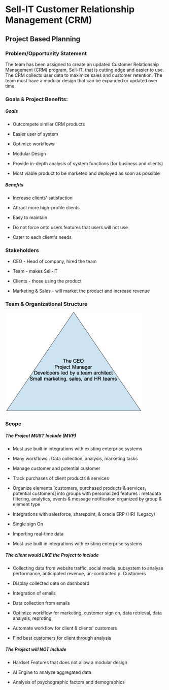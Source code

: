 # Sell-IT Customer Relationship Management (CRM)
## Project Based Planning

### **Problem/Opportunity Statement**

The team has been assigned to create an updated Customer Relationship Management (CRM) program, Sell-IT, that is cutting edge and easier to use. The CRM collects user data to maximize sales and customer retention. The team must have a modular design that can be expanded or updated over time.

### **Goals & Project Benefits:**

##### Goals

-   Outcompete similar CRM products

-   Easier user of system

-   Optimize workflows

-   Modular Design

-   Provide in-depth analysis of system functions (for business and clients)

-   Most viable product to be marketed and deployed as soon as possible

##### Benefits

-   Increase clients' satisfaction

-   Attract more high-profile clients

-   Easy to maintain

-   Do not force onto users features that users will not use

-   Cater to each client\'s needs

### **Stakeholders**

-   CEO - Head of company, hired the team

-   Team - makes Sell-IT

-   Clients - those using the product

-   Marketing & Sales - will market the product and increase revenue

### **Team & Organizational Structure**

<img src="../models/Team and Organizational Structure.png" style="zoom:80%;" />

### **Scope**

##### The Project MUST Include (MVP)

-   Must use built in integrations with existing enterprise systems

-   Many workflows : Data collection, analysis, marketing tasks

-   Manage customer and potential customer

-   Track purchases of client products & services

-   Organize elements \[customers, purchased products & services, potential customers\] into groups with personalized features : metadata filtering, analytics, events & message notification organized by group & element type

-   Integrations with salesforce, sharepoint, & oracle ERP (HR) (Legacy)

-   Single sign On

-   Importing real-time data

-   Must use built in integrations with existing enterprise systems

##### The client would LIKE the Project to include

-   Collecting data from website traffic, social media, subsystem to analyse performance, anticipated revenue, un-contracted p. Customers

-   Display collected data on dashboard

-   Integration of emails

-   Data collection from emails

-   Optimize workflow for marketing, customer sign on, data retrieval, data analysis, reproting

-   Automate workflow for client & clients' customers

-   Find best customers for client through analysis

##### The Project will NOT Include

-   Hardset Features that does not allow a modular design

-   AI Engine to analyze aggregated data

-   Analysis of psychographic factors and demographics
